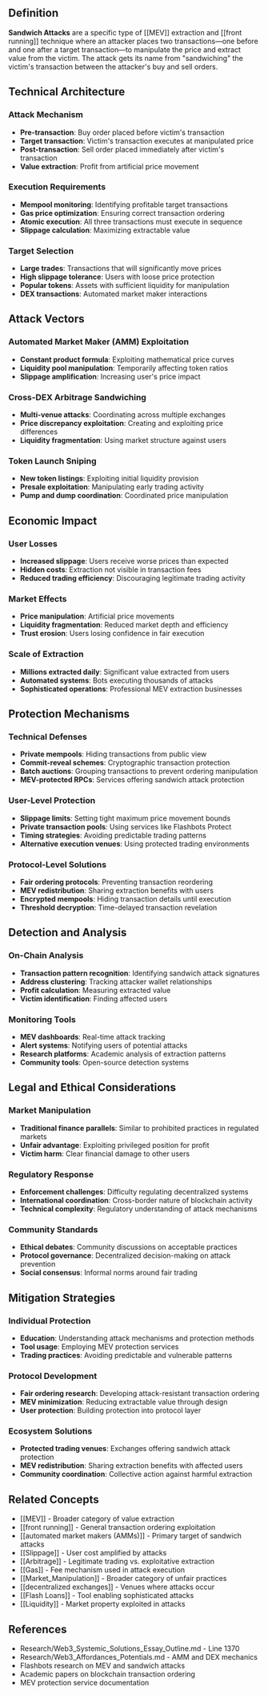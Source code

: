 
## Definition

**Sandwich Attacks** are a specific type of [[MEV]] extraction and [[front running]] technique where an attacker places two transactions—one before and one after a target transaction—to manipulate the price and extract value from the victim. The attack gets its name from "sandwiching" the victim's transaction between the attacker's buy and sell orders.

## Technical Architecture

### Attack Mechanism
- **Pre-transaction**: Buy order placed before victim's transaction
- **Target transaction**: Victim's transaction executes at manipulated price
- **Post-transaction**: Sell order placed immediately after victim's transaction
- **Value extraction**: Profit from artificial price movement

### Execution Requirements
- **Mempool monitoring**: Identifying profitable target transactions
- **Gas price optimization**: Ensuring correct transaction ordering
- **Atomic execution**: All three transactions must execute in sequence
- **Slippage calculation**: Maximizing extractable value

### Target Selection
- **Large trades**: Transactions that will significantly move prices
- **High slippage tolerance**: Users with loose price protection
- **Popular tokens**: Assets with sufficient liquidity for manipulation
- **DEX transactions**: Automated market maker interactions

## Attack Vectors

### Automated Market Maker (AMM) Exploitation
- **Constant product formula**: Exploiting mathematical price curves
- **Liquidity pool manipulation**: Temporarily affecting token ratios
- **Slippage amplification**: Increasing user's price impact

### Cross-DEX Arbitrage Sandwiching
- **Multi-venue attacks**: Coordinating across multiple exchanges
- **Price discrepancy exploitation**: Creating and exploiting price differences
- **Liquidity fragmentation**: Using market structure against users

### Token Launch Sniping
- **New token listings**: Exploiting initial liquidity provision
- **Presale exploitation**: Manipulating early trading activity
- **Pump and dump coordination**: Coordinated price manipulation

## Economic Impact

### User Losses
- **Increased slippage**: Users receive worse prices than expected
- **Hidden costs**: Extraction not visible in transaction fees
- **Reduced trading efficiency**: Discouraging legitimate trading activity

### Market Effects
- **Price manipulation**: Artificial price movements
- **Liquidity fragmentation**: Reduced market depth and efficiency
- **Trust erosion**: Users losing confidence in fair execution

### Scale of Extraction
- **Millions extracted daily**: Significant value extracted from users
- **Automated systems**: Bots executing thousands of attacks
- **Sophisticated operations**: Professional MEV extraction businesses

## Protection Mechanisms

### Technical Defenses
- **Private mempools**: Hiding transactions from public view
- **Commit-reveal schemes**: Cryptographic transaction protection
- **Batch auctions**: Grouping transactions to prevent ordering manipulation
- **MEV-protected RPCs**: Services offering sandwich attack protection

### User-Level Protection
- **Slippage limits**: Setting tight maximum price movement bounds
- **Private transaction pools**: Using services like Flashbots Protect
- **Timing strategies**: Avoiding predictable trading patterns
- **Alternative execution venues**: Using protected trading environments

### Protocol-Level Solutions
- **Fair ordering protocols**: Preventing transaction reordering
- **MEV redistribution**: Sharing extraction benefits with users
- **Encrypted mempools**: Hiding transaction details until execution
- **Threshold decryption**: Time-delayed transaction revelation

## Detection and Analysis

### On-Chain Analysis
- **Transaction pattern recognition**: Identifying sandwich attack signatures
- **Address clustering**: Tracking attacker wallet relationships
- **Profit calculation**: Measuring extracted value
- **Victim identification**: Finding affected users

### Monitoring Tools
- **MEV dashboards**: Real-time attack tracking
- **Alert systems**: Notifying users of potential attacks
- **Research platforms**: Academic analysis of extraction patterns
- **Community tools**: Open-source detection systems

## Legal and Ethical Considerations

### Market Manipulation
- **Traditional finance parallels**: Similar to prohibited practices in regulated markets
- **Unfair advantage**: Exploiting privileged position for profit
- **Victim harm**: Clear financial damage to other users

### Regulatory Response
- **Enforcement challenges**: Difficulty regulating decentralized systems
- **International coordination**: Cross-border nature of blockchain activity
- **Technical complexity**: Regulatory understanding of attack mechanisms

### Community Standards
- **Ethical debates**: Community discussions on acceptable practices
- **Protocol governance**: Decentralized decision-making on attack prevention
- **Social consensus**: Informal norms around fair trading

## Mitigation Strategies

### Individual Protection
- **Education**: Understanding attack mechanisms and protection methods
- **Tool usage**: Employing MEV protection services
- **Trading practices**: Avoiding predictable and vulnerable patterns

### Protocol Development
- **Fair ordering research**: Developing attack-resistant transaction ordering
- **MEV minimization**: Reducing extractable value through design
- **User protection**: Building protection into protocol layer

### Ecosystem Solutions
- **Protected trading venues**: Exchanges offering sandwich attack protection
- **MEV redistribution**: Sharing extraction benefits with affected users
- **Community coordination**: Collective action against harmful extraction

## Related Concepts

- [[MEV]] - Broader category of value extraction
- [[front running]] - General transaction ordering exploitation
- [[automated market makers (AMMs)]] - Primary target of sandwich attacks
- [[Slippage]] - User cost amplified by attacks
- [[Arbitrage]] - Legitimate trading vs. exploitative extraction
- [[Gas]] - Fee mechanism used in attack execution
- [[Market_Manipulation]] - Broader category of unfair practices
- [[decentralized exchanges]] - Venues where attacks occur
- [[Flash Loans]] - Tool enabling sophisticated attacks
- [[Liquidity]] - Market property exploited in attacks

## References

- Research/Web3_Systemic_Solutions_Essay_Outline.md - Line 1370
- Research/Web3_Affordances_Potentials.md - AMM and DEX mechanics
- Flashbots research on MEV and sandwich attacks
- Academic papers on blockchain transaction ordering
- MEV protection service documentation
